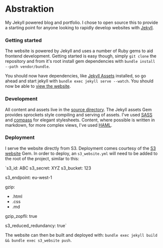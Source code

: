# Abstraktion

My Jekyll powered blog and portfolio. I chose to open source this to provide a starting point for anyone looking to rapidly develop websites with [Jekyll](http://jekyllrb.com/).

### Getting started

The website is powered by Jekyll and uses a number of Ruby gems to aid frontend development. Getting started is easy though, simply `git clone` the repository and from it's root install gem dependencies with `bundle install --path vendor/bundle`.

You should now have dependencies, like [Jekyll Assets](https://github.com/ixti/jekyll-assets) installed, so go ahead and start jekyll with `bundle exec jekyll serve --watch`. You should now be able to [view the website](http://0.0.0.0:4000).

### Development

All content and assets live in the [source directory](source). The Jekyll assets Gem provides sprockets style compiling and serving of assets. I've used [SASS](http://sass-lang.com/) and [compass](http://compass-style.org/) for elegant stylesheets. Content, where possible is written in markdown, for more complex views, I've used [HAML](http://haml.info/).

### Deployment

I serve the website directly from S3. Deployment comes courtesy of the [S3 website](https://github.com/laurilehmijoki/s3_website) Gem. In order to deploy, an `s3_website.yml` will need to be added to the root of the project, similar to this:

`s3_id: ABC
s3_secret: XYZ
s3_bucket: 123

s3_endpoint: eu-west-1

gzip:
  - .html
  - .css
  - .md

gzip_zopfli: true

s3_reduced_redundancy: true`

The website can then be built and deployed with: `bundle exec jekyll build && bundle exec s3_website push`.


